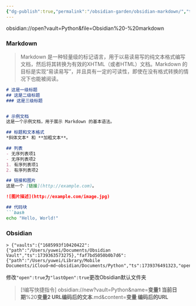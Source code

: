 ```yaml
---
{"dg-publish":true,"permalink":"/obsidian-garden/obsidian-markdown/","tags":["markdown","obsidian"],"updated":"2025-03-17T21:04:16.097+08:00"}
---
```


obsidian://open?vault=Python&file=Obsidian%20-%20markdown
### **Markdown**

> Markdown 是一种轻量级的标记语言，用于以易读易写的纯文本格式编写文档，然后将其转换为有效的XHTML（或者HTML）文档。Markdown 的目标是实现“易读易写”，并且具有一定的可读性，即使在没有格式转换的情况下也能被阅读。

````Markdown
# 这是一级标题
## 这是二级标题
### 这是三级标题


# 示例文档
这是一个示例文档，用于展示 Markdown 的基本语法。

## 标题和文本格式
*斜体文本* 和 **加粗文本**。

## 列表
- 无序列表项1
- 无序列表项2
1. 有序列表项1
2. 有序列表项2

## 链接和图片
这是一个 [链接](http://example.com)。

![图片描述](http://example.com/image.jpg)

## 代码块
```bash
echo "Hello, World!"
````

### **Obsidian**
```
> {"vaults":{"1685993f10420422":{"path":"/Users/yuwei/Documents/Obsidian Vault","ts":1739363573275},"faf7bd5050b0b7d6":{"path":"/Users/yuwei/Library/Mobile Documents/iCloud~md~obsidian/Documents/Python","ts":1739376491323,"open":true}}}
```

修改`"open":true`为`"lastOpen":true`更改Obsidian默认文件夹

> [!编写快捷指令]
obsidian://new?vault=Python&name=**变量1 当前日期**%20**变量2 URL编码后的文本**.md&content=**变量 编码后的URL**
